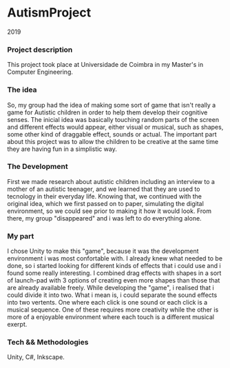 # AutismProject
2019

### Project description
This project took place at Universidade de Coimbra in my Master's in Computer Engineering.

### The idea

So, my group had the idea of making some sort of game that isn't really a game for Autistic children in order to help them develop their cognitive senses.
The inicial idea was basically touching random parts of the screen and different effects would appear, either visual or musical, such as shapes, some other kind of draggable effect, sounds or actual.
The important part about this project was to allow the children to be creative at the same time they are having fun in a simplistic way.

### The Development

First we made research about autistic children including an interview to a mother of an autistic teenager, and we learned that they are used to tecnology in their everyday life. Knowing that, we continued with the original idea, which we first passed on to paper, simulating the digital environment, so we could see prior to making it how it would look.
From there, my group "disappeared" and i was left to do everything alone.

### My part
I chose Unity to make this "game", because it was the development environment i was most confortable with. I already knew what needed to be done, so i started looking for different kinds of effects that i could use and i found some really interesting. I combined drag effects with shapes in a sort of launch-pad with 3 options of creating even more shapes than those that are already available freely.
While developing the "game", i realised that i could divide it into two. What i mean is, i could separate the sound effects into two vertents. One where each click is one sound or each click is a musical sequence. One of these requires more creativity while the other is more of a enjoyable environment where each touch is a different musical exerpt.

### Tech && Methodologies

Unity, C#, Inkscape.
